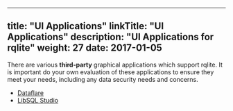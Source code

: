 
---
title: "UI Applications"
linkTitle: "UI Applications"
description: "UI Applications for rqlite"
weight: 27
date: 2017-01-05
---

There are various **third-party** graphical applications which support rqlite. It is important do your own evaluation of these applications to ensure they meet your needs, including any data security needs and concerns.

- [Dataflare](https://dataflare.app)
- [LibSQL Studio](https://libsqlstudio.com/)
